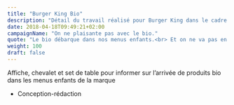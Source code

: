 ```yaml
---
title: "Burger King Bio"
description: "Détail du travail réalisé pour Burger King dans le cadre de la campagne « On ne plaisante pas avec le bio »"
date: 2018-04-18T09:49:21+02:00
campaignName: "On ne plaisante pas avec le bio."
quote: "Le bio débarque dans nos menus enfants.<br> Et on ne va pas en faire tout un plat. S’il y a un sujet avec lequel on ne plaisante pas, c’est bien l’alimentation de vos enfants. Il n’y aura donc pas de blague cette fois. N’insistez pas. Non, pas de jeux de mots non plus. Inutile de chercher. Vraiment."
weight: 100
draft: false
---
```


Affiche, chevalet et set de table pour informer sur l’arrivée de produits bio dans les menus enfants de la marque

- Conception-rédaction
